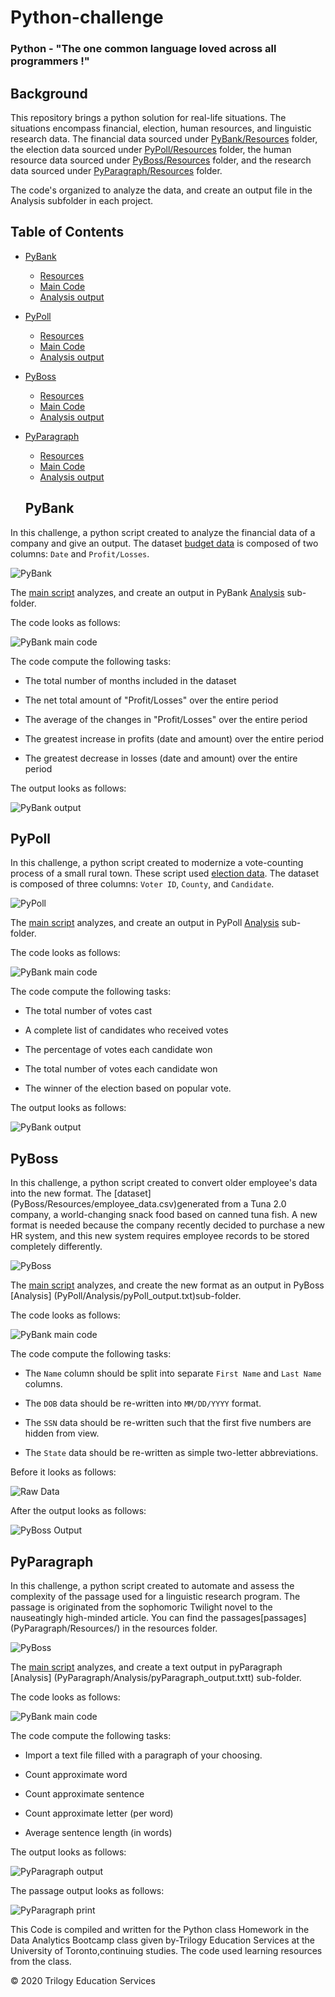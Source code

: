 # Python-challenge 
### Python - "The one common language loved across all programmers !"

## Background
This repository brings a python solution for real-life situations. The situations encompass financial, election, human resources, and linguistic research data. The financial data sourced under [PyBank/Resources](PyBank/Resources/budget_data.csv) folder, the election data sourced under [PyPoll/Resources](PyPoll/Resources/) folder, the human resource data sourced under [ PyBoss/Resources](PyBoss/Resources/employee_data.csv) folder, and the research data sourced under [PyParagraph/Resources](PyParagraph/Resources) folder.

The code's organized to analyze the data, and create an output file in the Analysis subfolder in each project. 

<!-- TABLE OF CONTENTS -->
## Table of Contents

* [PyBank](PyBank/)
  * [Resources](PyBank/Resources/budget_data.csv)
  * [Main Code](PyBank/main.py)
  * [Analysis output](PyBank/Analysis/pyBank_output.txt)
* [PyPoll](PyPoll/)
  * [Resources](PyPoll/Resources/)
  * [Main Code](PyPoll/main.py)
  * [Analysis output](PyPoll/Analysis/pyPoll_output.txt)
* [PyBoss](PyBoss/)
  * [Resources](PyBoss/Resources/employee_data.csv)
  * [Main Code](PyBoss/main.py)
  * [Analysis output](PyBoss/Analysis/pyBoss_output.txt)
* [PyParagraph](PyParagraph/)
  * [Resources](PyParagraph/Resources/)
  * [Main Code](PyParagraph/main.py)
  * [Analysis output](PyParagraph/Analysis/pyParagraph_output.txt)
  
  ## PyBank
In this challenge, a python script created to analyze the financial data of a company and give an output. The dataset [budget data](PyBank/Resources/budget_data.csv) is composed of two columns: `Date` and `Profit/Losses`.

 ![PyBank](Images/Budget.gif)
 
The [main script](PyBank/main.py) analyzes, and create an output in PyBank [Analysis](PyBank/Analysis/pyBank_output.txt) sub-folder. 
 
  The code looks as follows:
 
 ![PyBank main code](Images/pynbank.gif)
 
 The code compute the following tasks:
 
  * The total number of months included in the dataset

  * The net total amount of "Profit/Losses" over the entire period

  * The average of the changes in "Profit/Losses" over the entire period

  * The greatest increase in profits (date and amount) over the entire period

  * The greatest decrease in losses (date and amount) over the entire period

The output looks as follows:

![PyBank output](Images/Financial_analysis.png)

 ## PyPoll
 
 In this challenge, a python script created to modernize a vote-counting process of a small rural town. These script used [election data](PyPoll/Resources/). The dataset is composed of three columns: `Voter ID`, `County`, and `Candidate`.
 
 ![PyPoll](Images/pypoll1.gif)
 
The [main script](PyPoll/main.py) analyzes, and create an output in PyPoll [Analysis](PyPoll/Analysis/pyPoll_output.txt) sub-folder. 
 
  The code looks as follows:
  
  ![PyBank main code](Images/pypoll.gif)
 
 The code compute the following tasks:
 
  * The total number of votes cast

  * A complete list of candidates who received votes

  * The percentage of votes each candidate won

  * The total number of votes each candidate won

  * The winner of the election based on popular vote.
  
  The output looks as follows:

![PyBank output](Images/election_analyis.png)
  
 ## PyBoss 
 
In this challenge, a python script created to convert older employee's data into the new format. The [dataset] (PyBoss/Resources/employee_data.csv)generated from a Tuna 2.0 company, a world-changing snack food based on canned tuna fish. A new format is needed because the company recently decided to purchase a new HR system, and this new system requires employee records to be stored completely differently.
 
 ![PyBoss](Images/pybos2.gif)

The [main script](PyBoss/main.py) analyzes, and create the new format as an output in PyBoss [Analysis] (PyPoll/Analysis/pyPoll_output.txt)sub-folder.

The code looks as follows:

 ![PyBank main code](Images/pyboss.gif)
 
 The code compute the following tasks:
 
  * The `Name` column should be split into separate `First Name` and `Last Name` columns.

  * The `DOB` data should be re-written into `MM/DD/YYYY` format.

  * The `SSN` data should be re-written such that the first five numbers are hidden from view.

  * The `State` data should be re-written as simple two-letter abbreviations.
  
  Before it looks as follows:
  
 ![Raw Data ](Images/PyBoss_Before.png)
  
 After the output looks as follows:
  
 ![PyBoss Output ](Images/PyBoss_After.png)
 
  ## PyParagraph
  
In this challenge, a python script created to automate and assess the complexity of the passage used for a linguistic research program. The passage is originated from the sophomoric Twilight novel to the nauseatingly high-minded article. You can find the passages[passages] (PyParagraph/Resources/) in the resources folder. 
  
  ![PyBoss](Images/pyparagraph_2.gif)
 
The [main script](PyParagraph/main.py) analyzes, and create a text output in pyParagraph [Analysis]  (PyParagraph/Analysis/pyParagraph_output.txtt) sub-folder.  
 
 The code looks as follows:
 
 ![PyBank main code](Images/pyparagraph.gif)
 
 The code compute the following tasks:
 
  * Import a text file filled with a paragraph of your choosing.
  
  * Count approximate word

  * Count approximate sentence 

  * Count approximate letter (per word)

  * Average sentence length (in words)
  
  The output looks as follows:
  
  ![PyParagraph output](Images/pyparagraph_print.png)
  

  The passage output looks as follows:
  
  ![PyParagraph print](Images/PyParagraph.png)
 
  
  


This Code is compiled and written for the Python class Homework in the Data Analytics Bootcamp class given by-Trilogy Education Services at the University of Toronto,continuing studies. The code used learning resources from the class.

 © 2020 Trilogy Education Services

  
 
 
 

